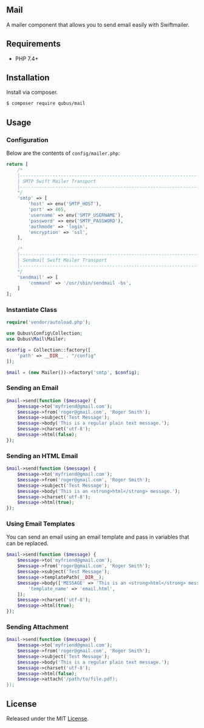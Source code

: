 ## Mail
A mailer component that allows you to send email easily with Swiftmailer.

## Requirements
* PHP 7.4+

## Installation

Install via composer.

```bash
$ composer require qubus/mail
```

## Usage

### Configuration

Below are the contents of `config/mailer.php`:

```php
return [
    /*
    |--------------------------------------------------------------------------
    | SMTP Swift Mailer Transport
    |--------------------------------------------------------------------------
    */
    'smtp' => [
        'host' => env('SMTP_HOST'),
        'port' => 465,
        'username' => env('SMTP_USERNAME'),
        'password' => env('SMTP_PASSWORD'),
        'authmode' => 'login',
        'encryption' => 'ssl',
    ],

    /*
    |--------------------------------------------------------------------------
    | Sendmail Swift Mailer Transport
    |--------------------------------------------------------------------------
    */
    'sendmail' => [
        'command' => '/usr/sbin/sendmail -bs',
    ]
];
```

### Instantiate Class

```php
require('vendor/autoload.php');

use Qubus\Config\Collection;
use Qubus\Mail\Mailer;

$config = Collection::factory([
    'path' => __DIR__ . "/config"
]);

$mail = (new Mailer())->factory('smtp', $config);
```

### Sending an Email

```php
$mail->send(function ($message) {
    $message->to('myfriend@gmail.com');
    $message->from('roger@gmail.com', 'Roger Smith');
    $message->subject('Test Message');
    $message->body('This is a regular plain text message.');
    $message->charset('utf-8');
    $message->html(false);
});
```

### Sending an HTML Email

```php
$mail->send(function ($message) {
    $message->to('myfriend@gmail.com');
    $message->from('roger@gmail.com', 'Roger Smith');
    $message->subject('Test Message');
    $message->body('This is an <strong>html</strong> message.');
    $message->charset('utf-8');
    $message->html(true);
});
```

### Using Email Templates
You can send an email using an email template and pass in variables that can be replaced.

```php
$mail->send(function ($message) {
    $message->to('myfriend@gmail.com');
    $message->from('roger@gmail.com', 'Roger Smith');
    $message->subject('Test Message');
    $message->templatePath(__DIR__);
    $message->body(['MESSAGE' => 'This is an <strong>html</strong> message.'], [
        'template_name' => 'email.html',
    ]);
    $message->charset('utf-8');
    $message->html(true);
});
```

### Sending Attachment

```php
$mail->send(function ($message) {
    $message->to('myfriend@gmail.com');
    $message->from('roger@gmail.com', 'Roger Smith');
    $message->subject('Test Message');
    $message->body('This is a regular plain text message.');
    $message->charset('utf-8');
    $message->html(false);
    $message->attach('/path/to/file.pdf);
});
```
 
## License
Released under the MIT [License](https://opensource.org/licenses/MIT).
